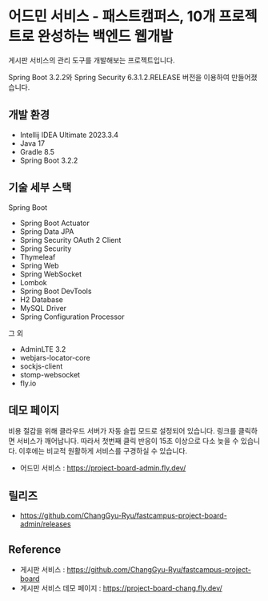 # 어드민 서비스 - 패스트캠퍼스, 10개 프로젝트로 완성하는 백엔드 웹개발

게시판 서비스의 관리 도구를 개발해보는 프로젝트입니다. 

Spring Boot 3.2.2와 Spring Security 6.3.1.2.RELEASE 버전을 이용하여 만들어졌습니다.

## 개발 환경

* Intellij IDEA Ultimate 2023.3.4
* Java 17
* Gradle 8.5
* Spring Boot 3.2.2

## 기술 세부 스택

Spring Boot

* Spring Boot Actuator
* Spring Data JPA
* Spring Security OAuth 2 Client
* Spring Security
* Thymeleaf
* Spring Web
* Spring WebSocket
* Lombok
* Spring Boot DevTools
* H2 Database
* MySQL Driver
* Spring Configuration Processor

그 외

* AdminLTE 3.2
* webjars-locator-core
* sockjs-client
* stomp-websocket
* fly.io

## 데모 페이지

비용 절감을 위해 클라우드 서버가 자동 슬립 모드로 설정되어 있습니다. 링크를 클릭하면 서비스가 깨어납니다. 따라서 첫번째 클릭 반응이 15초 이상으로 다소 늦을 수 있습니다.
이후에는 비교적 원활하게 서비스를 구경하실 수 있습니다.

* 어드민 서비스 : https://project-board-admin.fly.dev/

## 릴리즈
* https://github.com/ChangGyu-Ryu/fastcampus-project-board-admin/releases

## Reference

* 게시판 서비스 : https://github.com/ChangGyu-Ryu/fastcampus-project-board
* 게시판 서비스 데모 페이지 : https://project-board-chang.fly.dev/
